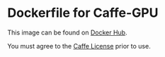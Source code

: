 # Dockerfile for Caffe-GPU
This image can be found on [Docker Hub](https://hub.docker.com/r/alfpark/caffe/).

You must agree to the [Caffe License](https://github.com/BVLC/caffe/blob/master/LICENSE)
prior to use.
